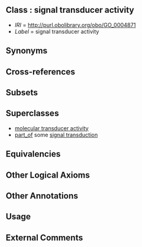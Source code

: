 
## Class : signal transducer activity

 * *IRI* = http://purl.obolibrary.org/obo/GO_0004871
 * *Label* = signal transducer activity

## Synonyms


## Cross-references


## Subsets


## Superclasses

 * [molecular transducer activity](../../GO/89/GO_0060089.md)
 * [part_of](../../BFO/50/BFO_0000050.md) some [signal transduction](../../GO/65/GO_0007165.md)

## Equivalencies


## Other Logical Axioms


## Other Annotations


## Usage


## External Comments

